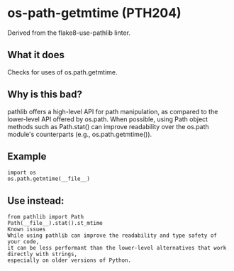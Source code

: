 # os-path-getmtime (PTH204)
Derived from the flake8-use-pathlib linter.
## What it does
Checks for uses of os.path.getmtime.
## Why is this bad?
pathlib offers a high-level API for path manipulation, as compared to
the lower-level API offered by os.path.
When possible, using Path object methods such as Path.stat() can
improve readability over the os.path module's counterparts (e.g.,
os.path.getmtime()).
## Example
```
import os
os.path.getmtime(__file__)
```
## Use instead:
```
from pathlib import Path
Path(__file__).stat().st_mtime
Known issues
While using pathlib can improve the readability and type safety of your code,
it can be less performant than the lower-level alternatives that work directly with strings,
especially on older versions of Python.
```